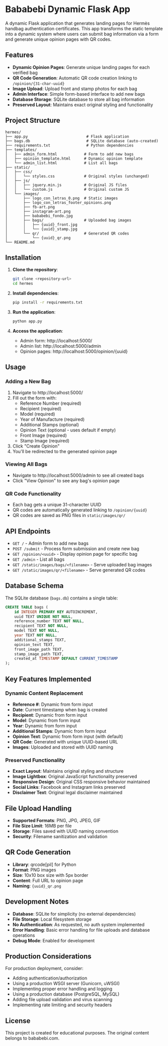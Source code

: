 # Bababebi Dynamic Flask App

A dynamic Flask application that generates landing pages for Hermès handbag authentication certificates. This app transforms the static template into a dynamic system where users can submit bag information via a form and generate unique opinion pages with QR codes.

## Features

- **Dynamic Opinion Pages**: Generate unique landing pages for each verified bag
- **QR Code Generation**: Automatic QR code creation linking to `/opinion/{31-char-uuid}`
- **Image Upload**: Upload front and stamp photos for each bag
- **Admin Interface**: Simple form-based interface to add new bags
- **Database Storage**: SQLite database to store all bag information
- **Preserved Layout**: Maintains exact original styling and functionality

## Project Structure

```
hermes/
├── app.py                          # Flask application
├── bags.db                         # SQLite database (auto-created)
├── requirements.txt                # Python dependencies
├── templates/
│   ├── admin_form.html            # Form to add new bags
│   ├── opinion_template.html      # Dynamic opinion template
│   └── admin_list.html            # List all bags
├── static/
│   ├── css/
│   │   └── styles.css             # Original styles (unchanged)
│   ├── js/
│   │   ├── jquery.min.js          # Original JS files
│   │   └── custom.js              # Original custom JS
│   └── images/
│       ├── logo_con_letras_0.png  # Static images
│       ├── logo_con_letras_footer_opinions.png
│       ├── fb-art.png
│       ├── instagram-art.png
│       ├── bababebi_fondo.jpg
│       ├── bags/                  # Uploaded bag images
│       │   ├── {uuid}_front.jpg
│       │   └── {uuid}_stamp.jpg
│       └── qr/                    # Generated QR codes
│           └── {uuid}_qr.png
└── README.md
```

## Installation

1. **Clone the repository**:
   ```bash
   git clone <repository-url>
   cd hermes
   ```

2. **Install dependencies**:
   ```bash
   pip install -r requirements.txt
   ```

3. **Run the application**:
   ```bash
   python app.py
   ```

4. **Access the application**:
   - Admin form: http://localhost:5000/
   - Admin list: http://localhost:5000/admin
   - Opinion pages: http://localhost:5000/opinion/{uuid}

## Usage

### Adding a New Bag

1. Navigate to http://localhost:5000/
2. Fill out the form with:
   - Reference Number (required)
   - Recipient (required)
   - Model (required)
   - Year of Manufacture (required)
   - Additional Stamps (optional)
   - Opinion Text (optional - uses default if empty)
   - Front Image (required)
   - Stamp Image (required)
3. Click "Create Opinion"
4. You'll be redirected to the generated opinion page

### Viewing All Bags

- Navigate to http://localhost:5000/admin to see all created bags
- Click "View Opinion" to see any bag's opinion page

### QR Code Functionality

- Each bag gets a unique 31-character UUID
- QR codes are automatically generated linking to `/opinion/{uuid}`
- QR codes are saved as PNG files in `static/images/qr/`

## API Endpoints

- `GET /` - Admin form to add new bags
- `POST /submit` - Process form submission and create new bag
- `GET /opinion/<uuid>` - Display opinion page for specific bag
- `GET /admin` - List all bags
- `GET /static/images/bags/<filename>` - Serve uploaded bag images
- `GET /static/images/qr/<filename>` - Serve generated QR codes

## Database Schema

The SQLite database (`bags.db`) contains a single table:

```sql
CREATE TABLE bags (
    id INTEGER PRIMARY KEY AUTOINCREMENT,
    uuid TEXT UNIQUE NOT NULL,
    reference_number TEXT NOT NULL,
    recipient TEXT NOT NULL,
    model TEXT NOT NULL,
    year TEXT NOT NULL,
    additional_stamps TEXT,
    opinion_text TEXT,
    front_image_path TEXT,
    stamp_image_path TEXT,
    created_at TIMESTAMP DEFAULT CURRENT_TIMESTAMP
);
```

## Key Features Implemented

### Dynamic Content Replacement
- **Reference #**: Dynamic from form input
- **Date**: Current timestamp when bag is created
- **Recipient**: Dynamic from form input
- **Model**: Dynamic from form input
- **Year**: Dynamic from form input
- **Additional Stamps**: Dynamic from form input
- **Opinion Text**: Dynamic from form input (with default)
- **QR Code**: Generated with unique UUID-based URL
- **Images**: Uploaded and stored with UUID naming

### Preserved Functionality
- **Exact Layout**: Maintains original styling and structure
- **Image Lightbox**: Original JavaScript functionality preserved
- **Responsive Design**: Original CSS responsive behavior maintained
- **Social Links**: Facebook and Instagram links preserved
- **Disclaimer Text**: Original legal disclaimer maintained

## File Upload Handling

- **Supported Formats**: PNG, JPG, JPEG, GIF
- **File Size Limit**: 16MB per file
- **Storage**: Files saved with UUID naming convention
- **Security**: Filename sanitization and validation

## QR Code Generation

- **Library**: qrcode[pil] for Python
- **Format**: PNG images
- **Size**: 10x10 box size with 5px border
- **Content**: Full URL to opinion page
- **Naming**: `{uuid}_qr.png`

## Development Notes

- **Database**: SQLite for simplicity (no external dependencies)
- **File Storage**: Local filesystem storage
- **No Authentication**: As requested, no auth system implemented
- **Error Handling**: Basic error handling for file uploads and database operations
- **Debug Mode**: Enabled for development

## Production Considerations

For production deployment, consider:
- Adding authentication/authorization
- Using a production WSGI server (Gunicorn, uWSGI)
- Implementing proper error handling and logging
- Using a production database (PostgreSQL, MySQL)
- Adding file upload validation and virus scanning
- Implementing rate limiting and security headers

## License

This project is created for educational purposes. The original content belongs to bababebi.com.
